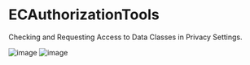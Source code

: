 # ECAuthorizationTools
Checking and Requesting Access to Data Classes in Privacy Settings.


![image](http://github.com/EchoZuo/ECAuthorizationTools/raw/master/showimages/0.PNG)
![image](http://github.com/EchoZuo/ECAuthorizationTools/raw/master/showimages/1.PNG)
